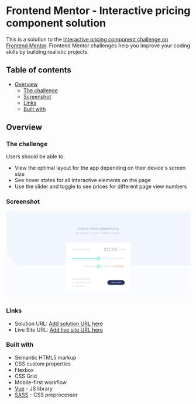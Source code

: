# Frontend Mentor - Interactive pricing component solution

This is a solution to the [Interactive pricing component challenge on Frontend Mentor](https://www.frontendmentor.io/challenges/interactive-pricing-component-t0m8PIyY8). Frontend Mentor challenges help you improve your coding skills by building realistic projects. 

## Table of contents

- [Overview](#overview)
  - [The challenge](#the-challenge)
  - [Screenshot](#screenshot)
  - [Links](#links)
  - [Built with](#built-with)

## Overview

### The challenge

Users should be able to:

- View the optimal layout for the app depending on their device's screen size
- See hover states for all interactive elements on the page
- Use the slider and toggle to see prices for different page view numbers

### Screenshot

![](./screenshots/desktop.jpeg)

### Links

- Solution URL: [Add solution URL here](https://your-solution-url.com)
- Live Site URL: [Add live site URL here](https://thewii.github.io/Projects/InteractivePricingComponent/)


### Built with

- Semantic HTML5 markup
- CSS custom properties
- Flexbox
- CSS Grid
- Mobile-first workflow
- [Vue](https://vuejs.org/) - JS library
- [SASS](https://sass-lang.com/) - CSS preprocessor